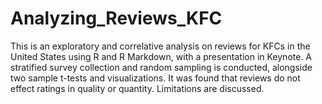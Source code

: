 # Analyzing_Reviews_KFC
This is an exploratory and correlative analysis on reviews for KFCs in the United States using R and R Markdown, with a presentation in Keynote. A stratified survey collection and random sampling is conducted, alongside two sample t-tests and visualizations. 
It was found that reviews do not effect ratings in quality or quantity. Limitations are discussed. 

